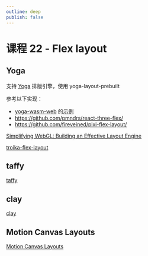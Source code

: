 ```yaml
---
outline: deep
publish: false
---
```


# 课程 22 - Flex layout

## Yoga

支持 [Yoga] 排版引擎，使用 yoga-layout-prebuilt

参考以下实现：

-   [yoga-wasm-web] 的[示例](https://github.com/DioxusLabs/taffy/pull/394#issuecomment-1476430705)
-   <https://github.com/pmndrs/react-three-flex/>
-   <https://github.com/fireveined/pixi-flex-layout/>

[Simplifying WebGL: Building an Effective Layout Engine]

[troika-flex-layout]

## taffy

[taffy]

## clay

[clay]

## Motion Canvas Layouts

[Motion Canvas Layouts]

[Yoga]: https://yogalayout.com/
[taffy]: https://github.com/DioxusLabs/taffy
[Simplifying WebGL: Building an Effective Layout Engine]: https://blog.certa.dev/building-a-layout-engine-for-webgl
[troika-flex-layout]: https://github.com/protectwise/troika/blob/main/packages/troika-flex-layout/
[clay]: https://github.com/nicbarker/clay
[Motion Canvas Layouts]: https://motioncanvas.io/docs/layouts
[yoga-wasm-web]: https://github.com/shuding/yoga-wasm-web
